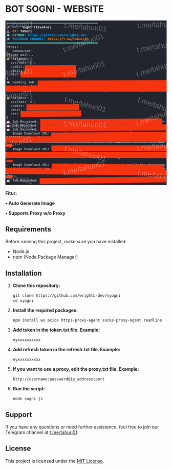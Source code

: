 # BOT SOGNI - WEBSITE

![Fitur Sogni](sogni.png)

**Fitur:**

**• Auto Generate Image**

**• Supports Proxy w/o Proxy**

## Requirements

Before running this project, make sure you have installed:

- Node.js
- npm (Node Package Manager)

## Installation

1. **Clone this repository:**

    ```plaintext
    git clone https://github.com/wrightL-dev/nyogni
    cd nyogni

2. **Install the required packages:**

    ```plaintext
    npm install ws axios https-proxy-agent socks-proxy-agent readline
    
3. **Add token in the token.txt file. Example:**

    ```plaintext
    eyxxxxxxxxxx
4. **Add refresh token in the refresh.txt file. Example:**

    ```plaintext
    eyxxxxxxxxxx
5. **If you want to use a proxy, edit the proxy.txt file. Example:**
   ```plaintext
   http://username:password@ip_address:port

6. **Run the script:**
   ```plaintext
   node sogni.js

## Support

If you have any questions or need further assistance, feel free to join our Telegram channel at [t.me/tahuri01](https://t.me/tahuri01).

## License

This project is licensed under the [MIT License](LICENSE).
